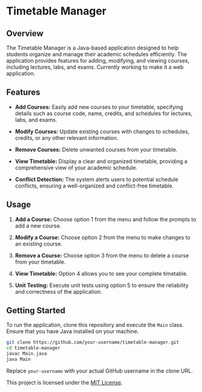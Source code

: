 # Timetable Manager

## Overview

The Timetable Manager is a Java-based application designed to help students organize and manage their academic schedules efficiently. The application provides features for adding, modifying, and viewing courses, including lectures, labs, and exams. Currently working to make it a web application.

## Features

- **Add Courses:** Easily add new courses to your timetable, specifying details such as course code, name, credits, and schedules for lectures, labs, and exams.

- **Modify Courses:** Update existing courses with changes to schedules, credits, or any other relevant information.

- **Remove Courses:** Delete unwanted courses from your timetable.

- **View Timetable:** Display a clear and organized timetable, providing a comprehensive view of your academic schedule.

- **Conflict Detection:** The system alerts users to potential schedule conflicts, ensuring a well-organized and conflict-free timetable.

## Usage

1. **Add a Course:** Choose option 1 from the menu and follow the prompts to add a new course.

2. **Modify a Course:** Choose option 2 from the menu to make changes to an existing course.

3. **Remove a Course:** Choose option 3 from the menu to delete a course from your timetable.

4. **View Timetable:** Option 4 allows you to see your complete timetable.

5. **Unit Testing:** Execute unit tests using option 5 to ensure the reliability and correctness of the application.

## Getting Started

To run the application, clone this repository and execute the `Main` class. Ensure that you have Java installed on your machine.

```bash
git clone https://github.com/your-username/timetable-manager.git
cd timetable-manager
javac Main.java
java Main
```


Replace `your-username` with your actual GitHub username in the clone URL. 

This project is licensed under the [MIT License](https://opensource.org/licenses/MIT).

